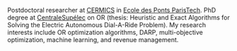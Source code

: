 Postdoctoral researcher at [CERMICS](https://cermics-lab.enpc.fr/) in [Ecole des Ponts ParisTech](https://ecoledesponts.fr/). PhD degree at [CentraleSupélec](https://www.centralesupelec.fr/) on OR (thesis: Heuristic and Exact Algorithms for Solving the Electric Autonomous Dial-A-Ride Problem). My research interests include OR optimization algorithms, DARP, multi-objective optimization, machine learning, and revenue management.


